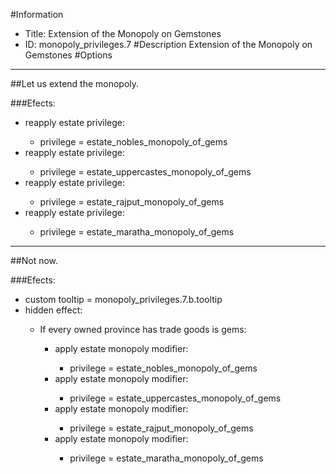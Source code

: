 #Information
 - Title: Extension of the Monopoly on Gemstones
 - ID: monopoly_privileges.7
#Description
Extension of the Monopoly on Gemstones
#Options

___
##Let us extend the monopoly.

###Efects:<ul><li>reapply estate privilege:</li><ul><li>privilege = estate_nobles_monopoly_of_gems</li></ul><li>reapply estate privilege:</li><ul><li>privilege = estate_uppercastes_monopoly_of_gems</li></ul><li>reapply estate privilege:</li><ul><li>privilege = estate_rajput_monopoly_of_gems</li></ul><li>reapply estate privilege:</li><ul><li>privilege = estate_maratha_monopoly_of_gems</li></ul></ul>

___
##Not now.

###Efects:<ul><li>custom tooltip = monopoly_privileges.7.b.tooltip</li><li>hidden effect:</li><ul><li>If every owned province has trade goods is gems:</li><ul><li>apply estate monopoly modifier:</li><ul><li>privilege = estate_nobles_monopoly_of_gems</li></ul><li>apply estate monopoly modifier:</li><ul><li>privilege = estate_uppercastes_monopoly_of_gems</li></ul><li>apply estate monopoly modifier:</li><ul><li>privilege = estate_rajput_monopoly_of_gems</li></ul><li>apply estate monopoly modifier:</li><ul><li>privilege = estate_maratha_monopoly_of_gems</li></ul></ul></ul></ul>
